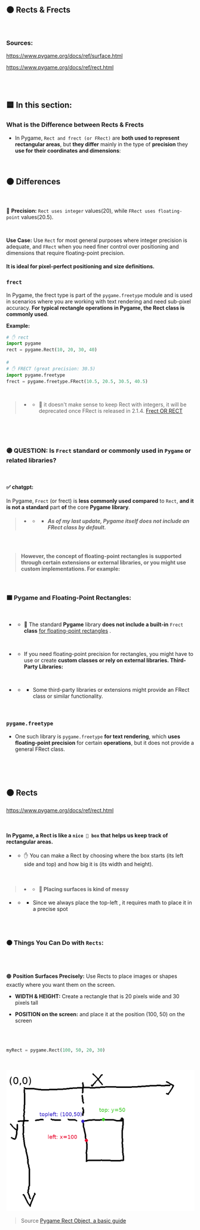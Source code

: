 ## 🟠 Rects & Frects



<br>

### Sources:

https://www.pygame.org/docs/ref/surface.html

https://www.pygame.org/docs/ref/rect.html


<br>
<br>





## 🟦 In this section:

### What is the Difference between Rects & Frects

-  In Pygame, `Rect and frect (or FRect)` are **both used to represent rectangular areas**, but **they differ** mainly in the type of **precision** they **use for their coordinates and dimensions**:


<br>

## 🟠  Differences

<br>

🔴 **Precision:** `Rect uses integer` values(20), while `FRect uses floating-point` values(20.5).

<br>


**Use Case:** Use `Rect` for most general purposes where integer precision is adequate, and `FRect` when you need finer control over positioning and dimensions that require floating-point precision.


#### It is ideal for pixel-perfect positioning and size definitions.

### `frect`

In Pygame, the frect type is part of the `pygame.freetype` module and is used in scenarios where you are working with text rendering and need sub-pixel accuracy. **For typical rectangle operations in Pygame, the Rect class is commonly used**.



**Example:**


```python
# ✋ rect
import pygame
rect = pygame.Rect(10, 20, 30, 40)

#
# ✋ FRECT (great precision: 30.5)
import pygame.freetype
frect = pygame.freetype.FRect(10.5, 20.5, 30.5, 40.5)
```

<br>

> - - 🔴
it doesn't make sense to keep Rect with integers, it will be deprecated once FRect is released in 2.1.4. [Frect OR RECT](https://github.com/pygame/pygame/issues/3643)


<br>
<br>
<br>

### 🟣 QUESTION: Is `Frect` standard or commonly used in `Pygame` or related libraries?

<br>

#### ✅ chatgpt:

In Pygame, `Frect` (or frect) is **less commonly used compared** to `Rect`, **and it is not a standard** part **of** the core **Pygame library**.

> - - - ##### As of my last update, Pygame itself does not include an FRect class by default.

<br>

> #### However, the concept of floating-point rectangles is supported through certain extensions or external libraries, or you might use custom implementations. For example:

<br>

### 🟧 Pygame and Floating-Point Rectangles:

<br>

- - 🔴 The standard **Pygame** library **does not include a built-in** `Frect` **class** <u>for floating-point rectangles</u> .

<br>

- - If you need floating-point precision for rectangles, you might have to use or create **custom classes or rely on external libraries.
Third-Party Libraries:**

<br>

- - - Some third-party libraries or extensions might provide an FRect class or similar functionality.

<br>

### `pygame.freetype`

-  One such library is `pygame.freetype` **for text rendering**, which **uses floating-point precision** for certain **operations**, but it does not provide a general FRect class.

<br>
<br>
<br>

## 🟠 Rects

https://www.pygame.org/docs/ref/rect.html

<br>

#### In Pygame, a Rect is like a `nice 🧸 box` that helps us keep track of rectangular areas.

- - ✋ You can make a Rect by choosing where the box starts (its left side and top) and how big it is (its width and height).

<br>

> - -  #### 🔴 Placing surfaces is kind of messy

-  - -  Since we always place the top-left , it requires math to place it in a precise spot



<br>
<br>

### 🟠  Things You Can Do with `Rects`:

<br>
<br>

🟤 **Position Surfaces Precisely:** Use Rects to place images or shapes exactly where you want them on the screen.

- **WIDTH & HEIGHT:** Create a rectangle that is 20 pixels wide and 30 pixels tall

- **POSITION on the screen:** and place it at the position (100, 50) on the screen

<br>

```python

myRect = pygame.Rect(100, 50, 20, 30)

```
<br>

[<img src="pygame-coords.png"/>](https://sigon.gitlab.io/post/2018-10-10-pygame-rect/)

> Source [Pygame Rect Object, a basic guide](https://sigon.gitlab.io/post/2018-10-10-pygame-rect/)

<br>
<br>
